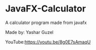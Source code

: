 # JavaFX-Calculator
A calculator program made from javafx

Made by: Yashar Guzel

YouTube:https://youtu.be/8g0E7sAmaqU
